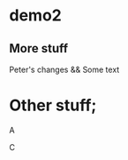 # demo2

## More stuff

Peter's changes && Some text

Other stuff;
=======================================
A

C
